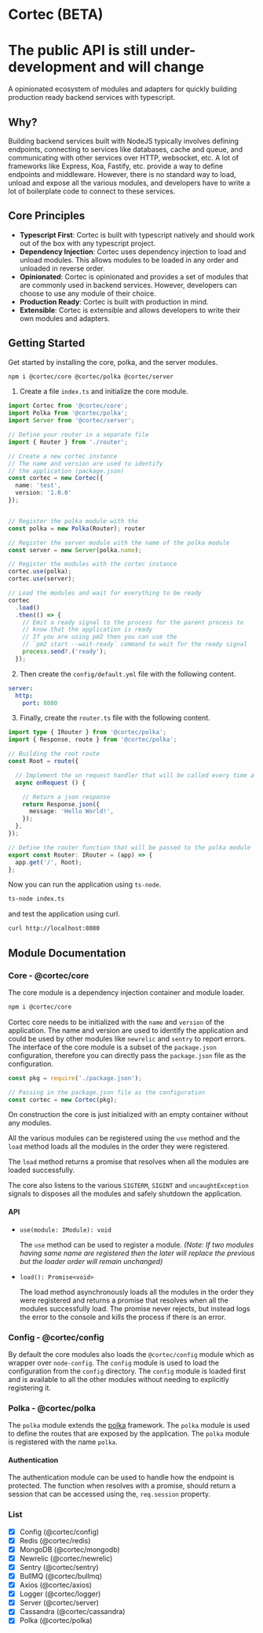 # Cortec (BETA)

# **The public API is still under-development and will change**

A opinionated ecosystem of modules and adapters for quickly building production ready backend services with typescript.

## Why?

Building backend services built with NodeJS typically involves defining endpoints, connecting to services like databases, cache and queue, and communicating with other services over HTTP, websocket, etc. A lot of frameworks like Express, Koa, Fastify, etc. provide a way to define endpoints and middleware. However, there is no standard way to load, unload and expose all the various modules, and developers have to write a lot of boilerplate code to connect to these services.


## Core Principles

* **Typescript First**: Cortec is built with typescript natively and should work out of the box with any typescript project.
* **Dependency Injection**: Cortec uses dependency injection to load and unload modules. This allows modules to be loaded in any order and unloaded in reverse order.
* **Opinionated**: Cortec is opinionated and provides a set of modules that are commonly used in backend services. However, developers can choose to use any module of their choice.
* **Production Ready**: Cortec is built with production in mind.
* **Extensible**: Cortec is extensible and allows developers to write their own modules and adapters.


## Getting Started

Get started by installing the core, polka, and the server modules.

```bash
npm i @cortec/core @cortec/polka @cortec/server
```

1. Create a file `index.ts` and initialize the core module.

```typescript
import Cortec from '@cortec/core';
import Polka from '@cortec/polka';
import Server from '@cortec/server';

// Define your router in a separate file
import { Router } from './router';

// Create a new cortec instance
// The name and version are used to identify
// the application (package.json)
const cortec = new Cortec({
  name: 'test',
  version: '1.0.0'
});


// Register the polka module with the
const polka = new Polka(Router); router

// Register the server module with the name of the polka module
const server = new Server(polka.name);

// Register the modules with the cortec instance
cortec.use(polka);
cortec.use(server);

// Load the modules and wait for everything to be ready
cortec
  .load()
  .then(() => {
    // Emit a ready signal to the process for the parent process to
    // know that the application is ready
    // If you are using pm2 then you can use the
    // `pm2 start --wait-ready` command to wait for the ready signal
    process.send?.('ready');
  });
```

2. Then create the `config/default.yml` file with the following content.

```yaml
server:
  http:
    port: 8080
```

3. Finally, create the `router.ts` file with the following content.

```typescript
import type { IRouter } from '@cortec/polka';
import { Response, route } from '@cortec/polka';

// Building the root route
const Root = route({

  // Implement the on request handler that will be called every time a request is made to the route
  async onRequest () {

    // Return a json response
    return Response.json({
      message: 'Hello World!',
    });
  },
});

// Define the router function that will be passed to the polka module
export const Router: IRouter = (app) => {
  app.get('/', Root);
};

```

Now you can run the application using `ts-node`.

```bash
ts-node index.ts
```

and test the application using curl.

```bash
curl http://localhost:8080
```


## Module Documentation

### Core - @cortec/core
The core module is a dependency injection container and module loader.

```bash
npm i @cortec/core
```

Cortec core needs to be initialized with the `name` and `version` of the application. The name and version are used to identify the application and could be used by other modules like `newrelic` and `sentry` to report errors. The interface of the core module is a subset of the `package.json` configuration, therefore you can directly pass the `package.json` file as the configuration.


```typescript
const pkg = require('./package.json');

// Passing in the package.json file as the configuration
const cortec = new Cortec(pkg);
```

On construction the core is just initialized with an empty container without any modules.

All the various modules can be registered using the `use` method and the `load` method loads all the modules in the order they were registered.

The `load` method returns a promise that resolves when all the modules are loaded successfully.

The core also listens to the various `SIGTERM`, `SIGINT` and `uncaughtException` signals to disposes all the modules and safely shutdown
the application.

#### API

* `use(module: IModule): void`

  The `use` method can be used to register a module.
  *(Note: If two modules having same name are registered then the later will replace the previous but the loader order will remain unchanged)*

* `load(): Promise<void>`

  The load method asynchronously loads all the modules in the order they were registered and returns a promise that resolves when all the modules successfully load. The promise never rejects, but instead logs the error to the console and kills the process if there is an error.


### Config - @cortec/config
By default the core modules also loads the `@cortec/config` module which as wrapper over `node-config`. The `config` module is used to load the configuration from the `config` directory. The `config` module is loaded first and is available to all the other modules without needing to explicitly registering it.


### Polka - @cortec/polka

The `polka` module extends the [polka](https://github.com/lukeed/polka) framework. The `polka` module is used to define the routes that are exposed by the application. The `polka` module is registered with the name `polka`.



#### Authentication
The authentication module can be used to handle how the endpoint is protected.
The function when resolves with a promise, should return a session that can be accessed using the, `req.session` property.



### List

- [x] Config (@cortec/config)
- [x] Redis (@cortec/redis)
- [x] MongoDB (@cortec/mongodb)
- [x] Newrelic (@cortec/newrelic)
- [x] Sentry (@cortec/sentry)
- [x] BullMQ (@cortec/bullmq)
- [x] Axios (@cortec/axios)
- [x] Logger (@cortec/logger)
- [x] Server (@cortec/server)
- [x] Cassandra (@cortec/cassandra)
- [x] Polka (@cortec/polka)